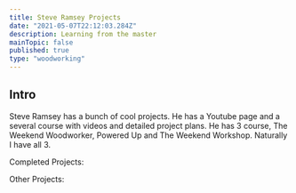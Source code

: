 ```yaml
---
title: Steve Ramsey Projects
date: "2021-05-07T22:12:03.284Z"
description: Learning from the master  
mainTopic: false 
published: true
type: "woodworking"
---
```

## Intro 
Steve Ramsey has a bunch of cool projects. He has a Youtube page and a several course with videos and detailed project plans. He has 3 course, The Weekend Woodworker, Powered Up and The Weekend Workshop. Naturally I have all 3. 

Completed Projects: 

Other Projects: 

